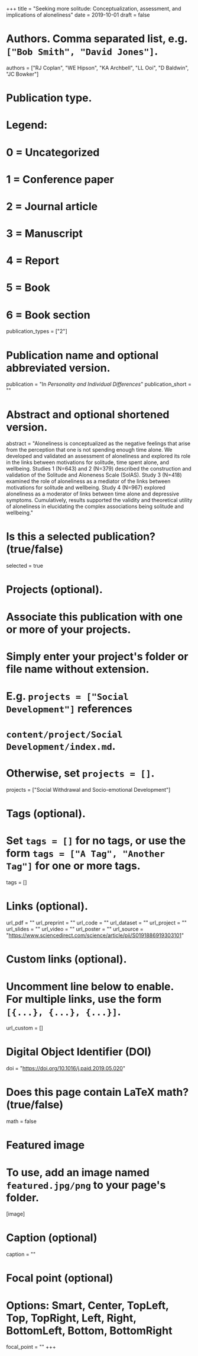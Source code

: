+++
title = "Seeking more solitude: Conceptualization, assessment, and implications of aloneliness"
date = 2019-10-01
draft = false

# Authors. Comma separated list, e.g. `["Bob Smith", "David Jones"]`.
authors = ["RJ Coplan", "WE Hipson", "KA Archbell", "LL Ooi", "D Baldwin", "JC Bowker"]

# Publication type.
# Legend:
# 0 = Uncategorized
# 1 = Conference paper
# 2 = Journal article
# 3 = Manuscript
# 4 = Report
# 5 = Book
# 6 = Book section
publication_types = ["2"]

# Publication name and optional abbreviated version.
publication = "In *Personality and Individual Differences*"
publication_short = ""

# Abstract and optional shortened version.
abstract = "Aloneliness is conceptualized as the negative feelings that arise from the perception that one is not spending enough time alone. We developed and validated an assessment of aloneliness and explored its role in the links between motivations for solitude, time spent alone, and wellbeing. Studies 1 (N=643) and 2 (N=379) described the construction and validation of the Solitude and Aloneness Scale (SolAS). Study 3 (N=418) examined the role of aloneliness as a mediator of the links between motivations for solitude and wellbeing. Study 4 (N=967) explored aloneliness as a moderator of links between time alone and depressive symptoms. Cumulatively, results supported the validity and theoretical utility of aloneliness in elucidating the complex associations being solitude and wellbeing."

# Is this a selected publication? (true/false)
selected = true

# Projects (optional).
#   Associate this publication with one or more of your projects.
#   Simply enter your project's folder or file name without extension.
#   E.g. `projects = ["Social Development"]` references 
#   `content/project/Social Development/index.md`.
#   Otherwise, set `projects = []`.
projects = ["Social Withdrawal and Socio-emotional Development"]

# Tags (optional).
#   Set `tags = []` for no tags, or use the form `tags = ["A Tag", "Another Tag"]` for one or more tags.
tags = []

# Links (optional).
url_pdf = ""
url_preprint = ""
url_code = ""
url_dataset = ""
url_project = ""
url_slides = ""
url_video = ""
url_poster = ""
url_source = "https://www.sciencedirect.com/science/article/pii/S0191886919303101"

# Custom links (optional).
#   Uncomment line below to enable. For multiple links, use the form `[{...}, {...}, {...}]`.
url_custom = []

# Digital Object Identifier (DOI)
doi = "https://doi.org/10.1016/j.paid.2019.05.020"

# Does this page contain LaTeX math? (true/false)
math = false

# Featured image
# To use, add an image named `featured.jpg/png` to your page's folder. 
[image]
  # Caption (optional)
  caption = ""

  # Focal point (optional)
  # Options: Smart, Center, TopLeft, Top, TopRight, Left, Right, BottomLeft, Bottom, BottomRight
  focal_point = ""
+++
